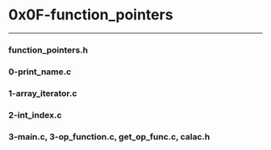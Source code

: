# 0x0F-function_pointers
----------------------------------------
### function_pointers.h
### 0-print_name.c
### 1-array_iterator.c
### 2-int_index.c
### 3-main.c, 3-op_function.c, get_op_func.c, calac.h

